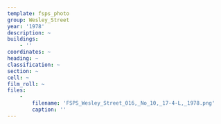 ```yaml
---
template: fsps_photo
group: Wesley_Street
year: '1978'
description: ~
buildings:
    - ''
coordinates: ~
heading: ~
classification: ~
section: ~
cell: ~
film_roll: ~
files:
    -
        filename: 'FSPS_Wesley_Street_016,_No_10,_17-4-L,_1978.png'
        caption: ''
---
```

